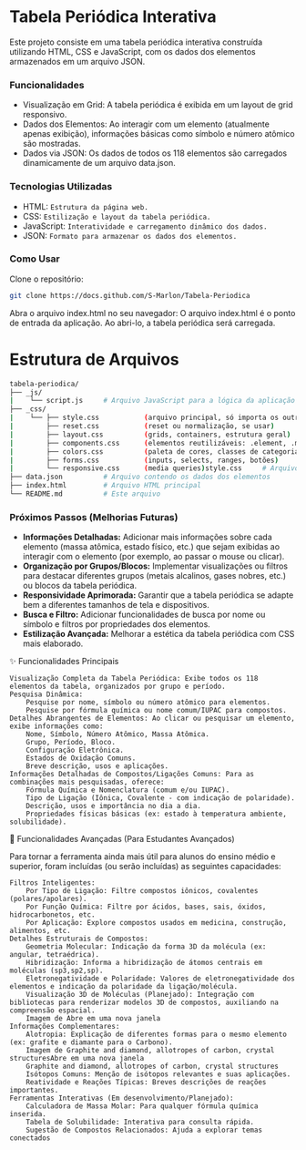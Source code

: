 # Tabela Periódica Interativa
Este projeto consiste em uma tabela periódica interativa construída utilizando HTML, CSS e JavaScript, com os dados dos elementos armazenados em um arquivo JSON.

### Funcionalidades
- Visualização em Grid: A tabela periódica é exibida em um layout de grid responsivo.
- Dados dos Elementos: Ao interagir com um elemento (atualmente apenas exibição), informações básicas como símbolo e número atômico são mostradas.
- Dados via JSON: Os dados de todos os 118 elementos são carregados dinamicamente de um arquivo data.json.

### Tecnologias Utilizadas
- HTML: `Estrutura da página web.`
- CSS: `Estilização e layout da tabela periódica.`
- JavaScript: `Interatividade e carregamento dinâmico dos dados.`
- JSON: `Formato para armazenar os dados dos elementos.`

### Como Usar

Clone o repositório:

```Bash
git clone https://docs.github.com/S-Marlon/Tabela-Periodica
```

Abra o arquivo index.html no seu navegador:
O arquivo index.html é o ponto de entrada da aplicação. Ao abri-lo, a tabela periódica será carregada.

# Estrutura de Arquivos

```bash 
tabela-periodica/
├── _js/
|    └── script.js     # Arquivo JavaScript para a lógica da aplicação
├── _css/
|    └── ├── style.css           (arquivo principal, só importa os outros)
|        ├── reset.css           (reset ou normalização, se usar)
|        ├── layout.css          (grids, containers, estrutura geral)
|        ├── components.css      (elementos reutilizáveis: .element, .modal, .botoes-busca, etc)
|        ├── colors.css          (paleta de cores, classes de categorias)
|        ├── forms.css           (inputs, selects, ranges, botões)
|        └── responsive.css      (media queries)style.css     # Arquivo CSS para a estilização  
├── data.json          # Arquivo contendo os dados dos elementos
├── index.html         # Arquivo HTML principal
└── README.md          # Este arquivo
````
### Próximos Passos (Melhorias Futuras)
- <b>Informações Detalhadas:</b> Adicionar mais informações sobre cada elemento (massa atômica, estado físico, etc.) que sejam exibidas ao interagir com o elemento (por exemplo, ao passar o mouse ou clicar).
- <b>Organização por Grupos/Blocos:</b> Implementar visualizações ou filtros para destacar diferentes grupos (metais alcalinos, gases nobres, etc.) ou blocos da tabela periódica.
- <b>Responsividade Aprimorada:</b> Garantir que a tabela periódica se adapte bem a diferentes tamanhos de tela e dispositivos.
- <b>Busca e Filtro:</b> Adicionar funcionalidades de busca por nome ou símbolo e filtros por propriedades dos elementos.
- <b>Estilização Avançada:</b> Melhorar a estética da tabela periódica com CSS mais elaborado.


✨ Funcionalidades Principais

    Visualização Completa da Tabela Periódica: Exibe todos os 118 elementos da tabela, organizados por grupo e período.
    Pesquisa Dinâmica:
        Pesquise por nome, símbolo ou número atômico para elementos.
        Pesquise por fórmula química ou nome comum/IUPAC para compostos.
    Detalhes Abrangentes de Elementos: Ao clicar ou pesquisar um elemento, exibe informações como:
        Nome, Símbolo, Número Atômico, Massa Atômica.
        Grupo, Período, Bloco.
        Configuração Eletrônica.
        Estados de Oxidação Comuns.
        Breve descrição, usos e aplicações.
    Informações Detalhadas de Compostos/Ligações Comuns: Para as combinações mais pesquisadas, oferece:
        Fórmula Química e Nomenclatura (comum e/ou IUPAC).
        Tipo de Ligação (Iônica, Covalente - com indicação de polaridade).
        Descrição, usos e importância no dia a dia.
        Propriedades físicas básicas (ex: estado à temperatura ambiente, solubilidade).

🚀 Funcionalidades Avançadas (Para Estudantes Avançados)

Para tornar a ferramenta ainda mais útil para alunos do ensino médio e superior, foram incluídas (ou serão incluídas) as seguintes capacidades:

    Filtros Inteligentes:
        Por Tipo de Ligação: Filtre compostos iônicos, covalentes (polares/apolares).
        Por Função Química: Filtre por ácidos, bases, sais, óxidos, hidrocarbonetos, etc.
        Por Aplicação: Explore compostos usados em medicina, construção, alimentos, etc.
    Detalhes Estruturais de Compostos:
        Geometria Molecular: Indicação da forma 3D da molécula (ex: angular, tetraédrica).
        Hibridização: Informa a hibridização de átomos centrais em moléculas (sp3,sp2,sp).
        Eletronegatividade e Polaridade: Valores de eletronegatividade dos elementos e indicação da polaridade da ligação/molécula.
        Visualização 3D de Moléculas (Planejado): Integração com bibliotecas para renderizar modelos 3D de compostos, auxiliando na compreensão espacial.
        Imagem de Abre em uma nova janela
    Informações Complementares:
        Alotropia: Explicação de diferentes formas para o mesmo elemento (ex: grafite e diamante para o Carbono).
        Imagem de Graphite and diamond, allotropes of carbon, crystal structuresAbre em uma nova janela
        Graphite and diamond, allotropes of carbon, crystal structures
        Isótopos Comuns: Menção de isótopos relevantes e suas aplicações.
        Reatividade e Reações Típicas: Breves descrições de reações importantes.
    Ferramentas Interativas (Em desenvolvimento/Planejado):
        Calculadora de Massa Molar: Para qualquer fórmula química inserida.
        Tabela de Solubilidade: Interativa para consulta rápida.
        Sugestão de Compostos Relacionados: Ajuda a explorar temas conectados